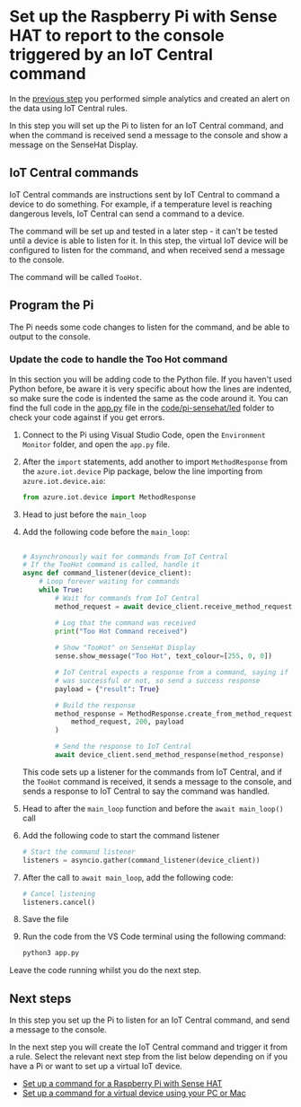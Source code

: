 # Set up the Raspberry Pi with Sense HAT to report to the console triggered by an IoT Central command

In the [previous step](./rules-pi-sensehat.md) you performed simple analytics and created an alert on the data using IoT Central rules.

In this step you will set up the Pi to listen for an IoT Central command, and when the command is received send a message to the console and show a message on the SenseHat Display.

## IoT Central commands

IoT Central commands are instructions sent by IoT Central to command a device to do something. For example, if a temperature level is reaching dangerous levels, IoT Central can send a command to a device.

The command will be set up and tested in a later step - it can't be tested until a device is able to listen for it. In this step, the virtual IoT device will be configured to listen for the command, and when received send a message to the console.

The command will be called `TooHot`.


## Program the Pi

The Pi needs some code changes to listen for the command, and be able to output to the console.

### Update the code to handle the Too Hot command

In this section you will be adding code to the Python file. If you haven't used Python before, be aware it is very specific about how the lines are indented, so make sure the code is indented the same as the code around it. You can find the full code in the [app.py](../code/pi-sensehat/led/app.py) file in the [code/pi-sensehat/led](../code/pi-sensehat/led) folder to check your code against if you get errors.

1. Connect to the Pi using Visual Studio Code, open the `Environment Monitor` folder, and open the `app.py` file.

1. After the `import` statements, add another to import `MethodResponse` from the `azure.iot.device` Pip package, below the line importing from `azure.iot.device.aio`:

    ```python
    from azure.iot.device import MethodResponse
    ```

1. Head to just before the `main_loop`

1. Add the following code before the `main_loop`:

    ```python
  
    # Asynchronously wait for commands from IoT Central
    # If the TooHot command is called, handle it
    async def command_listener(device_client):
        # Loop forever waiting for commands
        while True:
            # Wait for commands from IoT Central
            method_request = await device_client.receive_method_request("TooHot")

            # Log that the command was received
            print("Too Hot Command received")
            
            # Show "TooHot" on SenseHat Display
            sense.show_message("Too Hot", text_colour=[255, 0, 0])

            # IoT Central expects a response from a command, saying if the call
            # was successful or not, so send a success response
            payload = {"result": True}

            # Build the response
            method_response = MethodResponse.create_from_method_request(
                method_request, 200, payload
            )

            # Send the response to IoT Central
            await device_client.send_method_response(method_response)
    ```

    This code sets up a listener for the commands from IoT Central, and if the `TooHot` command is received, it sends a message to the console, and sends a response to IoT Central to say the command was handled.

1. Head to after the `main_loop` function and before the `await main_loop()` call

1. Add the following code to start the command listener

    ```python
    # Start the command listener
    listeners = asyncio.gather(command_listener(device_client))
    ```

1. After the call to `await main_loop`, add the following code:

    ```python
    # Cancel listening
    listeners.cancel()
    ```

1. Save the file

1. Run the code from the VS Code terminal using the following command:

    ```sh
    python3 app.py
    ```
Leave the code running whilst you do the next step.

## Next steps

In this step you set up the Pi to listen for an IoT Central command, and send a message to the console.

In the next step you will create the IoT Central command and trigger it from a rule. Select the relevant next step from the list below depending on if you have a Pi or want to set up a virtual IoT device.

* [Set up a command for a Raspberry Pi with Sense HAT](./rules-pi-led-sensehat-command.md)
* [Set up a command for a virtual device using your PC or Mac](./rules-command.md)



